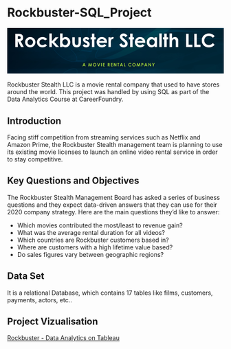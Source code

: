 # Rockbuster-SQL_Project

![RB Logo](https://github.com/emincerit/Rockbuster-SQL_Project/blob/48a81e54971d02463037b496ebe00e10a8af6d95/Rockbuster%20Stealth%20-%20Logo.png)

Rockbuster Stealth LLC is a movie rental company that used to have stores around the world. 
This project was handled by using SQL as part of the Data Analytics Course at CareerFoundry.

## Introduction

Facing stiff competition from streaming services such as Netflix and Amazon Prime,
the Rockbuster Stealth management team is planning to use its existing movie licenses to
launch an online video rental service in order to stay competitive.

## Key Questions and Objectives

The Rockbuster Stealth Management Board has asked a series of business questions and
they expect data-driven answers that they can use for their 2020 company strategy. Here are
the main questions they’d like to answer:
- Which movies contributed the most/least to revenue gain?
- What was the average rental duration for all videos?
- Which countries are Rockbuster customers based in?
- Where are customers with a high lifetime value based?
- Do sales figures vary between geographic regions?

## Data Set

It is a relational Database, which contains 17 tables like films, customers, payments, actors, etc..

## Project Vizualisation

[Rockbuster - Data Analytics on Tableau](https://public.tableau.com/app/profile/emin.cerit/viz/RockbusterDataAnalytics/RockbusterDataAnalytics?publish=yes)



